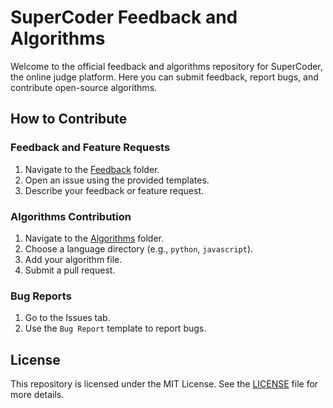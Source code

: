 # SuperCoder Feedback and Algorithms

Welcome to the official feedback and algorithms repository for SuperCoder, the online judge platform. Here you can submit feedback, report bugs, and contribute open-source algorithms.

## How to Contribute

### Feedback and Feature Requests
1. Navigate to the [Feedback](./feedback) folder.
2. Open an issue using the provided templates.
3. Describe your feedback or feature request.

### Algorithms Contribution
1. Navigate to the [Algorithms](./algorithms) folder.
2. Choose a language directory (e.g., `python`, `javascript`).
3. Add your algorithm file.
4. Submit a pull request.

### Bug Reports
1. Go to the Issues tab.
2. Use the `Bug Report` template to report bugs.

## License
This repository is licensed under the MIT License. See the [LICENSE](./LICENSE) file for more details.
